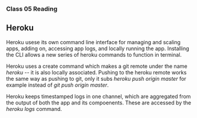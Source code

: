 ### Class 05 Reading

## Heroku

Heroku usese its own command line interface for managing and scaling apps, adding on, accessing app logs, and locally running the app. Installing the CLI allows a new series of heroku commands to function in terminal.

Heroku uses a create command which makes a git remote under the name *heroku* -- it is also locally associated. Pushing to the heroku remote works the same way as pushing to git, only it subs *heroku push origin master* for example instead of *git push origin master*.

Heroku keeps timestamped logs in one channel, which are aggregated from the output of both the app and its compoenents. These are accessed by the *heroku logs* command.